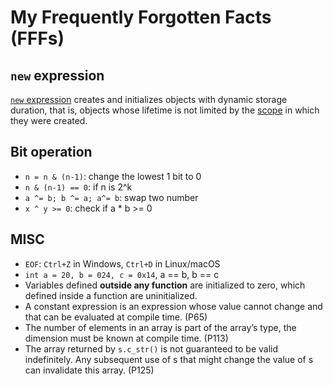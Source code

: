 # My Frequently Forgotten Facts (FFFs)

## `new` expression

[`new` expression](https://en.cppreference.com/w/cpp/language/new) creates and initializes objects with dynamic storage duration, that is, objects whose lifetime is not limited by the [scope](https://en.cppreference.com/w/cpp/language/scope) in which they were created.

## Bit operation

* `n = n & (n-1)`: change the lowest 1 bit to 0
* `n & (n-1) == 0`: if n is 2^k
* `a ^= b; b ^= a; a^= b`: swap two number
* `x ^ y >= 0`: check if a * b >= 0

## MISC

* `EOF`: `Ctrl+Z` in Windows, `Ctrl+D` in Linux/macOS
* `int a = 20, b = 024, c = 0x14`, a == b, b == c
* Variables defined **outside any function** are initialized to zero, which defined inside a function are uninitialized.
* A constant expression is an expression whose value cannot change and that can be evaluated at compile time. (P65)
* The number of elements in an array is part of the array’s type, the dimension must be known at compile time. (P113)
* The array returned by `s.c_str()` is not guaranteed to be valid indefinitely. Any subsequent use of s that might change the value of s can invalidate this array. (P125)
